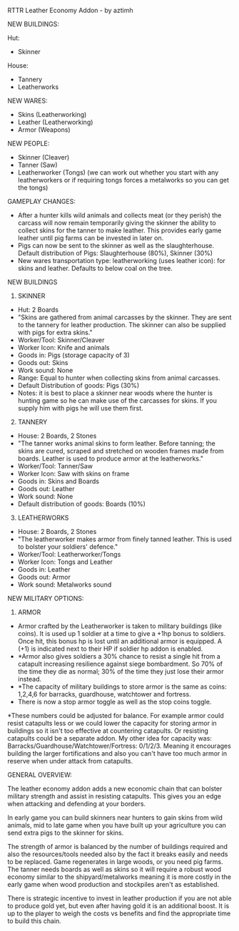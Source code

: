 RTTR Leather Economy Addon - by aztimh

NEW BUILDINGS:

Hut:
- Skinner

House:
- Tannery
- Leatherworks

NEW WARES:
- Skins (Leatherworking)
- Leather (Leatherworking)
- Armor (Weapons)

NEW PEOPLE:
- Skinner (Cleaver)
- Tanner (Saw)
- Leatherworker (Tongs) (we can work out whether you start with any leatherworkers or if requiring tongs forces a metalworks so you can get the tongs)

GAMEPLAY CHANGES:
- After a hunter kills wild animals and collects meat (or they perish) the carcass will now remain temporarily giving the skinner the ability to collect skins for the tanner to make leather. This provides early game leather until pig farms can be invested in later on.
- Pigs can now be sent to the skinner as well as the slaughterhouse. Default distribution of Pigs: Slaughterhouse (80%), Skinner (30%)
- New wares transportation type: leatherworking (uses leather icon): for skins and leather. Defaults to below coal on the tree.

NEW BUILDINGS

1. SKINNER
- Hut: 2 Boards
- "Skins are gathered from animal carcasses by the skinner. They are sent to the tannery for leather production. The skinner can also be supplied with pigs for extra skins."
- Worker/Tool: Skinner/Cleaver
- Worker Icon: Knife and animals
- Goods in: Pigs (storage capacity of 3)
- Goods out: Skins
- Work sound: None
- Range: Equal to hunter when collecting skins from animal carcasses.
- Default Distribution of goods: Pigs (30%)
- Notes: it is best to place a skinner near woods where the hunter is hunting game so he can make use of the carcasses for skins. If you supply him with pigs he will use them first.

2. TANNERY
- House: 2 Boards, 2 Stones
- "The tanner works animal skins to form leather. Before tanning; the skins are cured, scraped and stretched on wooden frames made from boards. Leather is used to produce armor at the leatherworks."
- Worker/Tool: Tanner/Saw
- Worker Icon: Saw with skins on frame
- Goods in: Skins and Boards
- Goods out: Leather
- Work sound: None
- Default distribution of goods: Boards (10%)

3. LEATHERWORKS
- House: 2 Boards, 2 Stones
- "The leatherworker makes armor from finely tanned leather. This is used to bolster your soldiers' defence."
- Worker/Tool: Leatherworker/Tongs
- Worker Icon: Tongs and Leather
- Goods in: Leather
- Goods out: Armor
- Work sound: Metalworks sound

NEW MILITARY OPTIONS:

1. ARMOR
- Armor crafted by the Leatherworker is taken to military buildings (like coins). It is used up 1 soldier at a time to give a +1hp bonus to soldiers. Once hit, this bonus hp is lost until an additional armor is equipped. A (+1) is indicated next to their HP if soldier hp addon is enabled.
- *Armor also gives soldiers a 30% chance to resist a single hit from a catapult increasing resilience against siege bombardment. So 70% of the time they die as normal; 30% of the time they just lose their armor instead.
- *The capacity of military buildings to store armor is the same as coins: 1,2,4,6 for barracks, guardhouse, watchtower and fortress.
- There is now a stop armor toggle as well as the stop coins toggle.

*These numbers could be adjusted for balance. For example armor could resist catapults less or we could lower the capacity for storing armor in buildings so it isn't too effective at countering catapults. Or resisting catapults could be a separate addon. My other idea for capacity was: Barracks/Guardhouse/Watchtower/Fortress: 0/1/2/3. Meaning it encourages building the larger fortifications and also you can't have too much armor in reserve when under attack from catapults.

GENERAL OVERVIEW:

The leather economy addon adds a new economic chain that can bolster military strength and assist in resisting catapults. This gives you an edge when attacking and defending at your borders.

In early game you can build skinners near hunters to gain skins from wild animals, mid to late game when you have built up your agriculture you can send extra pigs to the skinner for skins.

The strength of armor is balanced by the number of buildings required and also the resources/tools needed also by the fact it breaks easily and needs to be replaced. Game regenerates in large woods, or you need pig farms. The tanner needs boards as well as skins so it will require a robust wood economy similar to the shipyard/metalworks meaning it is more costly in the early game when wood production and stockpiles aren't as established.

There is strategic incentive to invest in leather production if you are not able to produce gold yet, but even after having gold it is an additional boost. It is up to the player to weigh the costs vs benefits and find the appropriate time to build this chain.

